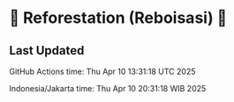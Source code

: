 
# 🌳 Reforestation (Reboisasi) 🌲

## Last Updated

GitHub Actions time: Thu Apr 10 13:31:18 UTC 2025

Indonesia/Jakarta time: Thu Apr 10 20:31:18 WIB 2025
